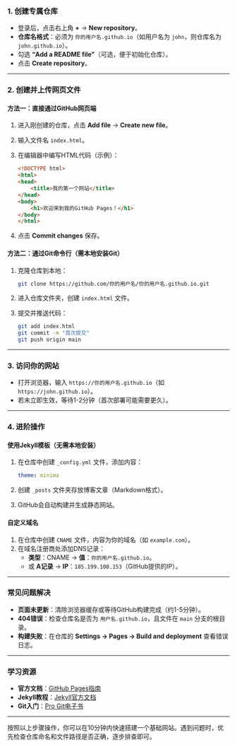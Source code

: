 ### **1. 创建专属仓库**

- 登录后，点击右上角 **+** → **New repository**。
- **仓库名格式**：必须为 `你的用户名.github.io`（如用户名为 `john`，则仓库名为 `john.github.io`）。
- 勾选 **“Add a README file”**（可选，便于初始化仓库）。
- 点击 **Create repository**。

---

### **2. 创建并上传网页文件**

#### **方法一：直接通过GitHub网页端**

1. 进入刚创建的仓库，点击 **Add file** → **Create new file**。

2. 输入文件名 `index.html`。

3. 在编辑器中编写HTML代码（示例）：

   ```html
   <!DOCTYPE html>
   <html>
   <head>
       <title>我的第一个网站</title>
   </head>
   <body>
       <h1>欢迎来到我的GitHub Pages！</h1>
   </body>
   </html>
   ```

4. 点击 **Commit changes** 保存。

#### **方法二：通过Git命令行（需本地安装Git）**

1. 克隆仓库到本地：

   ```bash
   git clone https://github.com/你的用户名/你的用户名.github.io.git
   ```

2. 进入仓库文件夹，创建 `index.html` 文件。

3. 提交并推送代码：

   ```bash
   git add index.html
   git commit -m "首次提交"
   git push origin main
   ```

---

### **3. 访问你的网站**

- 打开浏览器，输入 `https://你的用户名.github.io`（如 `https://john.github.io`）。
- 若未立即生效，等待1-2分钟（首次部署可能需要更久）。

---

### **4. 进阶操作**

#### **使用Jekyll模板（无需本地安装）**

1. 在仓库中创建 `_config.yml` 文件，添加内容：

   ```yaml
   theme: minima
   ```

2. 创建 `_posts` 文件夹存放博客文章（Markdown格式）。

3. GitHub会自动构建并生成静态网站。

#### **自定义域名**

1. 在仓库中创建 `CNAME` 文件，内容为你的域名（如 `example.com`）。
2. 在域名注册商处添加DNS记录：
   - **类型**：CNAME → **值**：`你的用户名.github.io`。
   - 或 **A记录** → **IP**：`185.199.108.153`（GitHub提供的IP）。

---

### **常见问题解决**

- **页面未更新**：清除浏览器缓存或等待GitHub构建完成（约1-5分钟）。
- **404错误**：检查仓库名是否为 `用户名.github.io`，且文件在 `main` 分支的根目录。
- **构建失败**：在仓库的 **Settings → Pages → Build and deployment** 查看错误日志。

---

### **学习资源**

- **官方文档**：[GitHub Pages指南](https://pages.github.com/)
- **Jekyll教程**：[Jekyll官方文档](https://jekyllrb.com/)
- **Git入门**：[Pro Git电子书](https://git-scm.com/book/zh/v2)

---

按照以上步骤操作，你可以在10分钟内快速搭建一个基础网站。遇到问题时，优先检查仓库命名和文件路径是否正确，逐步排查即可。
